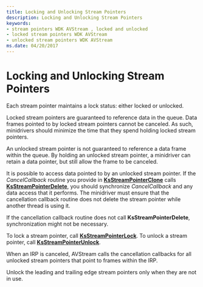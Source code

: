 ```yaml
---
title: Locking and Unlocking Stream Pointers
description: Locking and Unlocking Stream Pointers
keywords:
- stream pointers WDK AVStream , locked and unlocked
- locked stream pointers WDK AVStream
- unlocked stream pointers WDK AVStream
ms.date: 04/20/2017
---
```


# Locking and Unlocking Stream Pointers





Each stream pointer maintains a lock status: either locked or unlocked.

Locked stream pointers are guaranteed to reference data in the queue. Data frames pointed to by locked stream pointers cannot be canceled. As such, minidrivers should minimize the time that they spend holding locked stream pointers.

An unlocked stream pointer is not guaranteed to reference a data frame within the queue. By holding an unlocked stream pointer, a minidriver can retain a data pointer, but still allow the frame to be canceled.

It is possible to access data pointed to by an unlocked stream pointer. If the *CancelCallback* routine you provide in [**KsStreamPointerClone**](/windows-hardware/drivers/ddi/ks/nf-ks-ksstreampointerclone) calls [**KsStreamPointerDelete**](/windows-hardware/drivers/ddi/ks/nf-ks-ksstreampointerdelete), you should synchronize *CancelCallback* and any data access that it performs. The minidriver must ensure that the cancellation callback routine does not delete the stream pointer while another thread is using it.

If the cancellation callback routine does not call **KsStreamPointerDelete**, synchronization might not be necessary.

To lock a stream pointer, call [**KsStreamPointerLock**](/windows-hardware/drivers/ddi/ks/nf-ks-ksstreampointerlock). To unlock a stream pointer, call [**KsStreamPointerUnlock**](/windows-hardware/drivers/ddi/ks/nf-ks-ksstreampointerunlock).

When an IRP is canceled, AVStream calls the cancellation callbacks for all unlocked stream pointers that point to frames within the IRP.

Unlock the leading and trailing edge stream pointers only when they are not in use.

 


